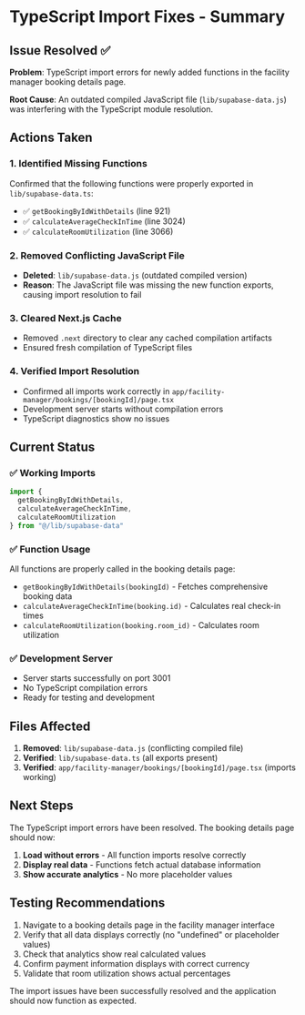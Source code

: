 # TypeScript Import Fixes - Summary

## Issue Resolved ✅

**Problem**: TypeScript import errors for newly added functions in the facility manager booking details page.

**Root Cause**: An outdated compiled JavaScript file (`lib/supabase-data.js`) was interfering with the TypeScript module resolution.

## Actions Taken

### 1. **Identified Missing Functions**
Confirmed that the following functions were properly exported in `lib/supabase-data.ts`:
- ✅ `getBookingByIdWithDetails` (line 921)
- ✅ `calculateAverageCheckInTime` (line 3024) 
- ✅ `calculateRoomUtilization` (line 3066)

### 2. **Removed Conflicting JavaScript File**
- **Deleted**: `lib/supabase-data.js` (outdated compiled version)
- **Reason**: The JavaScript file was missing the new function exports, causing import resolution to fail

### 3. **Cleared Next.js Cache**
- Removed `.next` directory to clear any cached compilation artifacts
- Ensured fresh compilation of TypeScript files

### 4. **Verified Import Resolution**
- Confirmed all imports work correctly in `app/facility-manager/bookings/[bookingId]/page.tsx`
- Development server starts without compilation errors
- TypeScript diagnostics show no issues

## Current Status

### ✅ **Working Imports**
```typescript
import {
  getBookingByIdWithDetails,
  calculateAverageCheckInTime,
  calculateRoomUtilization
} from "@/lib/supabase-data"
```

### ✅ **Function Usage**
All functions are properly called in the booking details page:
- `getBookingByIdWithDetails(bookingId)` - Fetches comprehensive booking data
- `calculateAverageCheckInTime(booking.id)` - Calculates real check-in times
- `calculateRoomUtilization(booking.room_id)` - Calculates room utilization

### ✅ **Development Server**
- Server starts successfully on port 3001
- No TypeScript compilation errors
- Ready for testing and development

## Files Affected

1. **Removed**: `lib/supabase-data.js` (conflicting compiled file)
2. **Verified**: `lib/supabase-data.ts` (all exports present)
3. **Verified**: `app/facility-manager/bookings/[bookingId]/page.tsx` (imports working)

## Next Steps

The TypeScript import errors have been resolved. The booking details page should now:

1. **Load without errors** - All function imports resolve correctly
2. **Display real data** - Functions fetch actual database information
3. **Show accurate analytics** - No more placeholder values

## Testing Recommendations

1. Navigate to a booking details page in the facility manager interface
2. Verify that all data displays correctly (no "undefined" or placeholder values)
3. Check that analytics show real calculated values
4. Confirm payment information displays with correct currency
5. Validate that room utilization shows actual percentages

The import issues have been successfully resolved and the application should now function as expected.

